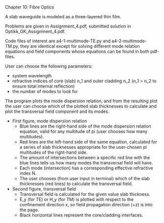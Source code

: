 Chapter 10: Fibre Optics

A slab waveguide is modeled as a three-layered thin film. 

Problems are given in Assignment_4.pdf, submitted solution in Optikk_GK_Assignment_4.pdf.

Code files of interest are a4-1-multimode-TE.py and a4-2-multimode-TM.py, they are identical except for solving different mode relation equations and field components whose equations can be found in both pdf-files.

User can choose the following parameters:
  * system wavelength 
  * refractive indices of core (slab) n_1 and outer cladding n_2 (n_1 > n_2 to ensure total internal reflection)
  * the number of modes to look for
  
The program plots the mode dispersion relation, and from the resulting plot the user can choose which of the plotted slab thicknesses to calculate and plot the transversal field component and its modes.
  * First figure, mode dispersion relation
    * Blue lines are the right-hand side of the mode dispersion relation equation, valid for any multitude of pi (user chooses how many multitudes).
    * Red lines are the left-hand side of the same equation, calculated for a series of slab thicknesses appropriate for the user-chosen pi multitudes of the right-hand side.
    * The amount of intersections between a specific red line with the blue lines tells us how many modes the transversal field will have.
    * Each mode (intersection) has a corresponding effective refractive index N.
    * The user chooses (from user input in terminal) which of the slab thicknesses (red lines) to calculate the transversal field.
  * Second figure, transversal field 
    * Transversal field is calculated for the given value slab thickness.
    * E_y (for TE) or H_y (for TM) is plotted with respect to the confinement direction x, so field propagation direction (+z) is into the page.
    * Black horizontal lines represent the core/cladding interfaces.
